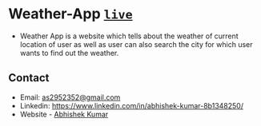  #  Weather-App  [```live```](https://abhishek1912-weatherapp.netlify.app/)

- Weather App is a website which tells about the weather of current location of user as well as user can also search the city for which user wants to find out the weather.

## Contact
- Email: as2952352@gmail.com
- Linkedin: https://www.linkedin.com/in/abhishek-kumar-8b1348250/
- Website - [Abhishek Kumar](https://abhishek1912-portfolio.netlify.app/)
